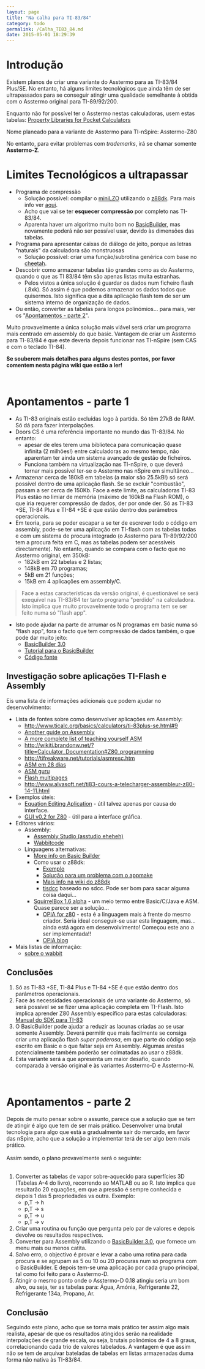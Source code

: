 ```yaml
---
layout: page
title: "Na calha para TI-83/84"
category: todo
permalink: /Calha_TI83_84.md
date: 2015-05-01 18:29:39
---
```




# Introdução
Existem planos de criar uma variante do Asstermo para as TI-83/84 Plus/SE. No entanto, há alguns limites tecnológicos que ainda têm de ser ultrapassados para se conseguir atingir uma qualidade semelhante à obtida com o Asstermo original para TI-89/92/200.

Enquanto não for possível ter o Asstermo nestas calculadoras, usem estas tabelas: [Property Libraries for Pocket Calculators](http://www.steamtables-pocket-calculators.com)

Nome planeado para a variante de Asstermo para TI-nSpire: Asstermo-Z80

No entanto, para evitar problemas com _trademarks_, irá se chamar somente **Asstermo-Z**.

# Limites Tecnológicos a ultrapassar

  * Programa de compressão
    * Solução possível: compilar o [miniLZO](http://www.oberhumer.com/opensource/lzo/) utilizando o [z88dk](http://www.z88dk.org). Para mais info ver [aqui](http://forum.ticalcs.net/showthread.php?tid=432&page=3).
    * Acho que vai se ter **esquecer compressão** por completo nas TI-83/84.
    * Aparenta haver um algoritmo muito bom no [BasicBuilder](http://www.ticalc.org/archives/files/fileinfo/321/32127.html), mas novamente poderá não ser possível usar, devido às dimensões das tabelas.
  * Programa para apresentar caixas de diálogo de jeito, porque as letras "naturais" da calculadora são monstruosas
    * Solução possível: criar uma função/subrotina genérica com base no [cheetah](http://www.ticalc.org/archives/files/fileinfo/318/31801.html).
  * Descobrir como armazenar tabelas tão grandes como as do Asstermo, quando o que as TI 83/84 têm são apenas listas muita estranhas.
    * Pelos vistos a única solução é guardar os dados num ficheiro flash (.8xk). Só assim é que podemos armazenar os dados todos que quisermos. Isto significa que a dita aplicação flash tem de ser um sistema interno de organização de dados.
  * Ou então, converter as tabelas para longos polinómios... para mais, ver os "[Apontamentos - parte 2](#Apontamentos_-_parte_2.md)".

Muito provavelmente a única solução mais viável será criar um programa mais centrado em assembly do que basic.
Vantagem de criar um Asstermo para TI-83/84 é que este deveria depois funcionar nas TI-nSpire (sem CAS e com o teclado TI-84).

**Se souberem mais detalhes para alguns destes pontos, por favor comentem nesta página wiki que estão a ler!**

<br>
<h1>Apontamentos - parte 1</h1>
<ul><li>As TI-83 originais estão excluídas logo à partida. Só têm 27kB de RAM. Só dá para fazer interpolações.<br>
</li><li>Doors CS é uma referência importante no mundo das TI-83/84. No entanto:<br>
<ul><li>apesar de eles terem uma biblioteca para comunicação quase infinita (2 milhões!) entre calculadoras ao mesmo tempo, não aparentam ter ainda um sistema avançado de gestão de ficheiros.<br>
</li><li>Funciona também na virtualização nas TI-nSpire, o que deverá tornar mais possível ter-se o Asstermo nas nSpire em simultâneo...<br>
</li></ul></li><li>Armazenar cerca de 180kB em tabelas (a maior são 25.5kB!) só será possível dentro de uma aplicação flash. Se se excluir "combustão", passam a ser cerca de 150Kb. Face a este limite, as calculadoras TI-83 Plus estão no limiar de memória (máximo de 160kB na Flash ROM), o que iria requerer compressão de dados, der por onde der. Só as TI-83 +SE, TI-84 Plus e TI-84 +SE é que estão dentro dos parâmetros operacionais.<br>
</li><li>Em teoria, para se poder escapar a se ter de escrever todo o código em assembly, pode-se ter uma aplicação em TI-flash com as tabelas todas e com um sistema de procura integrado (o Asstermo para TI-89/92/200 tem a procura feita em C, mas as tabelas podem ser acessíveis directamente). No entanto, quando se compara com o facto que no Asstermo original, em 350kB:<br>
<ul><li>182kB em 22 tabelas e 2 listas;<br>
</li><li>148kB em 70 programas;<br>
</li><li>5kB em 21 funções;<br>
</li><li>15kB em 4 aplicações em assembly/C.<br>
</li></ul></li></ul><blockquote>Face a estas características da versão original, é questionável se será exequível nas TI-83/84 ter tanto programa "perdido" na calculadora. Isto implica que muito provavelmente todo o programa tem se ser feito numa só "flash app".<br>
</blockquote><ul><li>Isto pode ajudar na parte de arrumar os N programas em basic numa só "flash app", fora o facto que tem compressão de dados também, o que pode dar muito jeito:<br>
<ul><li><a href='http://www.ticalc.org/archives/files/fileinfo/321/32127.html'>BasicBuilder 3.0</a>
</li><li><a href='http://www.ticalc.org/archives/files/fileinfo/389/38998.html'>Tutorial para o BasicBuilder</a>
</li><li><a href='http://sourceforge.net/projects/basicbuilder/'>Código fonte</a></li></ul></li></ul>

<h2>Investigação sobre aplicações TI-Flash e Assembly</h2>
Eis uma lista de informações adicionais que podem ajudar no desenvolvimento:<br>
<ul><li>Lista de fontes sobre como desenvolver aplicações em Assembly:<br>
<ul><li><a href='http://www.ticalc.org/basics/calculators/ti-83plus-se.html#9'>http://www.ticalc.org/basics/calculators/ti-83plus-se.html#9</a>
</li><li><a href='http://www.omnimaga.org/index.php?topic=8316.0'>Another guide on Assembly</a>
</li><li><a href='http://www.unitedti.org/forum/index.php?showtopic=174'>A more complete list of teaching yourself ASM</a>
</li><li><a href='http://wikiti.brandonw.net/?title=Calculator_Documentation#Z80_programming'>http://wikiti.brandonw.net/?title=Calculator_Documentation#Z80_programming</a>
</li><li><a href='http://tifreakware.net/tutorials/asmresc.htm'>http://tifreakware.net/tutorials/asmresc.htm</a>
</li><li><a href='http://www.ticalc.org/archives/files/fileinfo/268/26877.html'>ASM em 28 dias</a>
</li><li><a href='http://www.ticalc.org/archives/files/fileinfo/69/6961.html'>ASM guru</a>
</li><li><a href='http://z80-heaven.wikidot.com/flash-applications'>Flash multipages</a>
</li><li><a href='http://www.alvasoft.net/ti83-cours-a-telecharger-assembleur-z80-14-11.html'>http://www.alvasoft.net/ti83-cours-a-telecharger-assembleur-z80-14-11.html</a>
</li></ul></li><li>Exemplos úteis:<br>
<ul><li><a href='http://www.ticalc.org/archives/files/fileinfo/324/32459.html'>Equation Editing Aplication</a> - útil talvez apenas por causa do interface.<br>
</li><li><a href='http://www.ticalc.org/archives/files/fileinfo/250/25021.html'>GUI v0.2 for Z80</a> - útil para a interface gráfica.<br>
</li></ul></li><li>Editores vários:<br>
<ul><li>Assembly:<br>
<ul><li><a href='http://www.ticalc.org/archives/files/fileinfo/158/15892.html'>Assembly Studio (asstudio eheheh)</a>
</li><li><a href='http://wabbit.codeplex.com/releases/view/45275'>Wabbitcode</a>
</li></ul></li><li>Linguagens alternativas:<br>
<ul><li><a href='http://tibasicdev.wikidot.com/basicbuilder'>More info on Basic Builder</a>
</li><li>Como usar o z88dk:<br>
<ul><li><a href='http://www.z88dk.org/forum/viewtopic.php?id=4880'>Exemplo</a>
</li><li><a href='http://www.z88dk.org/forum/viewtopic.php?id=4883'>Solução para um problema com o appmake</a>
</li><li><a href='http://www.z88dk.org/wiki/doku.php?id=platform:ticalc'>Mais info na wiki do z88dk</a>
</li><li><a href='https://github.com/cemeyer/tisdcc/wiki'>tisdcc</a> baseado no sdcc. Pode ser bom para sacar alguma coisa daqui...<br>
</li></ul></li><li><a href='http://www.ticalc.org/archives/files/fileinfo/414/41454.html'>SquirrelBox 1.6 alpha</a> - um meio termo entre Basic/C/Java e ASM. Quase parece ser a solução...<br>
<ul><li><a href='http://code.google.com/p/opia/'>OPIA for z80</a> - esta é a linguagem mais à frente do mesmo criador. Seria ideal conseguir-se usar esta linguagem, mas... ainda está agora em desenvolvimento! Começou este ano a ser implementada!!<br>
</li><li><a href='http://dancookplusplus.blogspot.pt/'>OPIA blog</a>
</li></ul></li></ul></li></ul></li><li>Mais listas de informação:<br>
<ul><li><a href='http://www.tumblr.com/tagged/ti83%2b'>sobre o wabbit</a></li></ul></li></ul>

<h2>Conclusões</h2>
<ol><li>Só as TI-83 +SE, TI-84 Plus e TI-84 +SE é que estão dentro dos parâmetros operacionais.<br>
</li><li>Face às necessidades operacionais de uma variante do Asstermo, só será possível se se fizer uma aplicação completa em TI-Flash. Isto implica aprender Z80 Assembly específico para estas calculadoras: <a href='http://education.ti.com/downloads/guidebooks/sdk/83p/sdk83pguide.pdf'>Manual do SDK para TI-83</a>
</li><li>O BasicBuilder pode ajudar a reduzir as lacunas criadas ao se usar somente Assembly. Deverá permitir que mais facilmente se consiga criar uma aplicação flash <i>super poderosa</i>, em que parte do código seja escrito em Basic e o que faltar seja em Assembly. Algumas arestas potencialmente também poderão ser colmatadas ao usar o z88dk.<br>
</li><li>Esta variante será a que apresenta um maior desafio, quando comparada à versão original e às variantes Asstermo-D e Asstermo-N.</li></ol>


<br />
<h1>Apontamentos - parte 2</h1>
Depois de muito pensar sobre o assunto, parece que a solução que se tem de atingir é algo que tem de ser mais prático. Desenvolver uma brutal tecnologia para algo que está a gradualmente sair do mercado, em favor das nSpire, acho que a solução a implementar terá de ser algo bem mais prático.<br>
<br>
Assim sendo, o plano provavelmente será o seguinte:<br>
<br>
<ol><li>Converter as tabelas de vapor sobre-aquecido para superfícies 3D (Tabelas A-4 do livro), recorrendo ao MATLAB ou ao R. Isto implica que resultarão 20 equações, em que a pressão é sempre conhecida e depois 1 das 5 propriedades vs outra. Exemplo:<br>
<ul><li>p,T -> h<br>
</li><li>p,T -> s<br>
</li><li>p,T -> u<br>
</li><li>p,T -> v<br>
</li></ul></li><li>Criar uma routina ou função que pergunta pelo par de valores e depois devolve os resultados respectivos.<br>
</li><li>Converter para Assembly utilizando o <a href='http://www.ticalc.org/archives/files/fileinfo/321/32127.html'>BasicBuilder 3.0</a>, que fornece um menu mais ou menos catita.<br>
</li><li>Salvo erro, o objectivo é provar e levar a cabo uma rotina para cada procura e se agrupam as 5 ou 10 ou 20 procuras num só programa com o BasicBuilder. E depois tem-se uma aplicação por cada grupo principal, tal como foi feito para o Asstermo-D.<br>
</li><li>Atingir o mesmo ponto onde o Asstermo-D 0.18 atingiu seria um bom alvo, ou seja, ter as tabelas para: Água, Amónia, Refrigerante 22, Refrigerante 134a, Propano, Ar.</li></ol>


<h2>Conclusão</h2>
Seguindo este plano, acho que se torna mais prático ter assim algo mais realista, apesar de que os resultados atingidos serão na realidade interpolações de grande escala, ou seja, brutais polinómios de 4 a 8 graus, correlacionando cada trio de valores tabelados. A vantagem é que assim não se tem de arquivar bateladas de tabelas em listas armazenadas duma forma não nativa às TI-83/84.
